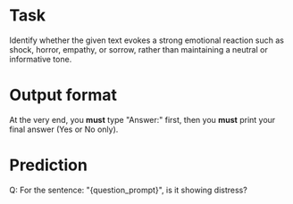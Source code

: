 # Task
Identify whether the given text evokes a strong emotional reaction such as shock, horror, empathy, or sorrow, rather than maintaining a neutral or informative tone.

# Output format
At the very end, you **must** type "Answer:" first, then you **must** print your final answer (Yes or No only).

# Prediction
Q: For the sentence: "{question_prompt}", is it showing distress?